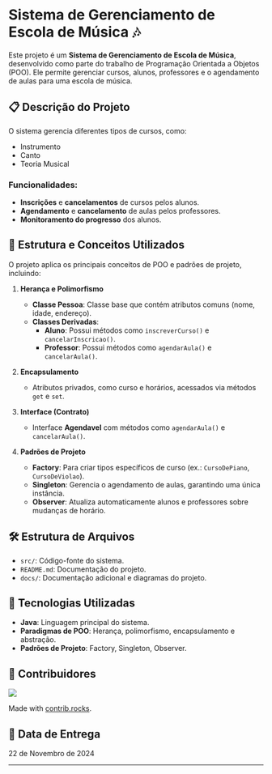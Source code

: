 # Sistema de Gerenciamento de Escola de Música 🎶

Este projeto é um **Sistema de Gerenciamento de Escola de Música**, desenvolvido como parte do trabalho de Programação
Orientada a Objetos (POO). Ele permite gerenciar cursos, alunos, professores e o agendamento de aulas para uma escola de
música.

## 📋 Descrição do Projeto

O sistema gerencia diferentes tipos de cursos, como:

- Instrumento
- Canto
- Teoria Musical

### Funcionalidades:

- **Inscrições** e **cancelamentos** de cursos pelos alunos.
- **Agendamento** e **cancelamento** de aulas pelos professores.
- **Monitoramento do progresso** dos alunos.

## 📐 Estrutura e Conceitos Utilizados

O projeto aplica os principais conceitos de POO e padrões de projeto, incluindo:

1. **Herança e Polimorfismo**
    - **Classe Pessoa**: Classe base que contém atributos comuns (nome, idade, endereço).
    - **Classes Derivadas**:
        - **Aluno**: Possui métodos como `inscreverCurso()` e `cancelarInscricao()`.
        - **Professor**: Possui métodos como `agendarAula()` e `cancelarAula()`.

2. **Encapsulamento**
    - Atributos privados, como curso e horários, acessados via métodos `get` e `set`.

3. **Interface (Contrato)**
    - Interface **Agendavel** com métodos como `agendarAula()` e `cancelarAula()`.

4. **Padrões de Projeto**
    - **Factory**: Para criar tipos específicos de curso (ex.: `CursoDePiano`, `CursoDeViolao`).
    - **Singleton**: Gerencia o agendamento de aulas, garantindo uma única instância.
    - **Observer**: Atualiza automaticamente alunos e professores sobre mudanças de horário.

## 🛠 Estrutura de Arquivos

- `src/`: Código-fonte do sistema.
- `README.md`: Documentação do projeto.
- `docs/`: Documentação adicional e diagramas do projeto.

## 🚀 Tecnologias Utilizadas

- **Java**: Linguagem principal do sistema.
- **Paradigmas de POO**: Herança, polimorfismo, encapsulamento e abstração.
- **Padrões de Projeto**: Factory, Singleton, Observer.

## 👥 Contribuidores

<a href="https://github.com/hugo-loiola12/EscolaDeMusica/graphs/contributors">
  <img src="https://contrib.rocks/image?repo=hugo-loiola12/EscolaDeMusica" />
</a>

Made with [contrib.rocks](https://contrib.rocks).

## 📅 Data de Entrega

22 de Novembro de 2024

---